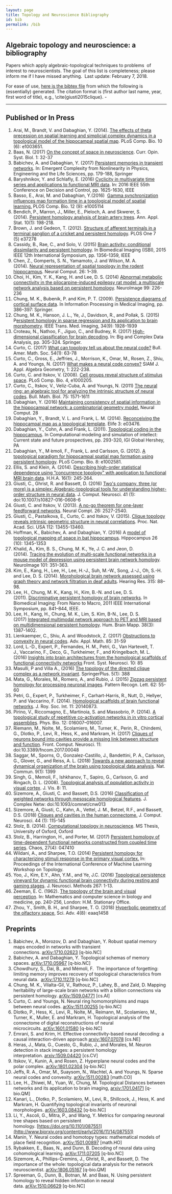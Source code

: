 ```yaml
---
layout: page
title: Topology and Neuroscience Bibliography
id: bib
permalink: /bib
---
```


## Algebraic topology and neuroscience: a bibliography

Papers which apply algebraic-topological techniques to problems  of interest to neuroscientists. The goal of this list is completeness; please inform me if I have missed anything.  Last update: February 7, 2018.  
  
​For ease of use, <a href="{{ site.url }}/assets/topinneuro.bib">here is the bibtex file</a> from which the following is (essentially) generated. The citation format is (first author last name, year, first word of title), e.g., \cite{giusti2015clique}. -

---

## Published or In Press

1.  Arai, M., Brandt, V. and Dabaghian, Y. (2014). [The effects of theta precession on spatial learning and simplicial complex dynamics in a topological model of the hippocampal spatial map](http://journals.plos.org/ploscompbiol/article?id=10.1371/journal.pcbi.1003651). PLoS Comp. Bio. 10 (6): e1003651.
2.  Baas, N. (2017) [On the concept of space in neuroscience](http://www.sciencedirect.com/science/article/pii/S2452310016300221). Curr. Opin. Syst. Biol. 1: 32-37
3.  Babichev, A. and Dabaghian, Y. (2017) [Persistent memories in transient networks](https://link.springer.com/chapter/10.1007/978-3-319-47810-4_14). In: Emergent Complexity from Nonlinearity in Physics, Engineering and the Life Sciences, pp. 179-188, Springer
4.  Baryshnikov, Y. and Schlafly, E. (2016) [Cyclicity in multivariate time series and applications to functional MRI data](http://ieeexplore.ieee.org/document/7798498/). In: 2016 IEEE 55th Conference on Decision and Control, pp. 1625-1630, IEEE
5.  Basso, E., Arai, M. and Dabaghian, Y.(2016)  [Gamma synchronization influences map formation time in a topological model of spatial learning.](http://journals.plos.org/ploscompbiol/article?id=10.1371/journal.pcbi.1005114) PLOS Comp. Bio. 12 (9): e1005114
6.  Bendich, P., Marron, J., Miller, E., Pieloch, A. and Skwerer, S. (2014). [Persistent homology analysis of brain artery trees](http://www.e-publications.org/ims/submission/AOAS/user/submissionFile/21095?confirm=1be0897c). Ann. Appl. Stat. 10(1): 198-218.
7.  Brown, J. and Gedeon, T. (2012). [Structure of afferent terminals in a terminal ganglion of a cricket and persistent homology](http://journals.plos.org/plosone/article?id=10.1371/journal.pone.0037278). PLOS One 7 (5) e37278
8.  Cassidy, B., Rae, C., and Solo, V. (2015) [Brain activity: conditional dissimilarity and persistent homology](http://ieeexplore.ieee.org/xpls/abs_all.jsp?arnumber=7164127). In Biomedical Imaging (ISBI), 2015 IEEE 12th International Symposium, pp. 1356-1359, IEEE
9.  Chen, Z., Gomperts, S. N., Yamamoto, J. and Wilson, M. A. (2014). [Neural representation of spatial topology in the rodent hippocampus](http://www.mitpressjournals.org/doi/abs/10.1162/NECO_a_00538). Neural Comput. 26: 1–39.
10.  Choi, H., Kim, Y. K., Kang, H. and Lee, D. S. (2014) [Abnormal metabolic connectivity in the pilocarpine-induced epilepsy rat model: a multiscale network analysis based on persistent homology](http://www.sciencedirect.com/science/article/pii/S1053811914004042). NeuroImage 99: 226-236
11.  Chung, M. K., Bubenik, P. and Kim, P. T. (2009). [Persistence diagrams of cortical surface data](http://www.ncbi.nlm.nih.gov/pubmed/19694279). In Information Processing in Medical Imaging, pp. 386–397: Springer.
12.  Chung, M. K., Hanson, J. L., Ye, J., Davidson, R., and Pollak, S. (2015) P[ersistent homology in sparse regression and its application to brain morphometry](https://www.ncbi.nlm.nih.gov/pmc/articles/PMC4629505/). IEEE Trans. Med. Imaging, 34(9): 1928-1939
13.  Croteau, N., Nathoo, F., Jiguo, C., and Budney, R. (2017) [High-dimensional classification for brain decoding](https://link.springer.com/chapter/10.1007/978-3-319-41573-4_15). In: Big and Complex Data Analysis, pp. 305-324. Springer.
14.  Curto, C. (2017) [What can topology tell us about the neural code?](http://www.ams.org/journals/bull/2017-54-01/S0273-0979-2016-01554-0/) Bull. Amer. Math. Soc. 54(1): 63-78
15.  Curto, C., Gross, E., Jeffries, J., Morrison, K., Omar, M., Rosen, Z., Shiu, A. and Youngs, N. (2017) [What makes a neural code convex?](http://epubs.siam.org/doi/abs/10.1137/16M1073170) SIAM J. Appl. Algebra Geometry, 1: 222-238.
16.  Curto, C. and Itskov, V. (2008). [Cell groups reveal structure of stimulus space](http://journals.plos.org/ploscompbiol/article?id=10.1371/journal.pcbi.1000205). PLoS Comp. Bio. 4, e1000205.
17.  Curto, C., Itskov, V., Veliz-Cuba, A. and Youngs, N. (2011) [The neural ring: an algebraic tool for analyzing the intrinsic structure of neural codes](http://link.springer.com/article/10.1007%2Fs11538-013-9860-3). Bull. Math. Biol. 75: 1571-1611
18.  Dabaghian, Y. (2016) [Maintaining consistency of spatial information in the hippocampal network: a combinatorial geometry model.](http://www.mitpressjournals.org/doi/abs/10.1162/NECO_a_00840#.VzIqkVYrKkA) Neural Comput. 28 
19.  Dabaghian, Y., Brandt, V. L. and Frank, L. M. (2014). [Reconceiving the hippocampal map as a topological template](http://elifesciences.org/content/3/e03476). Elife 3: e03476.
20.  Dabaghian, Y., Cohn, A. and Frank, L. (2011). [Topological coding in the hippocampus](http://www.igi-global.com/chapter/topological-coding-hippocampus/53310). In Computational modeling and simulation of intellect: Current state and future prospectives, pp. 293-320, IGI Global Hershey, PA
21.  Dabaghian, Y., M ́emoli, F., Frank, L. and Carlsson, G. (2012). [A topological paradigm for hippocampal spatial map formation using persistent homology](http://journals.plos.org/ploscompbiol/article?id=10.1371/journal.pcbi.1002581). PLoS Comp. Bio. 8: e1002581.
22.  Ellis, S. and Klein, A. (2014). [Describing high-order statistical dependence using “concurrence topology” with application to functional MRI brain data](https://projecteuclid.org/euclid.hha/1401800082). H.H.A. 16(1): 245-264.
23.  Giusti, C., Ghrist, R. and Bassett, D. (2016) [Two's company, three (or more) is a simplex: Algebraic-topological tools for understanding higher-order structure in neural data](https://link.springer.com/article/10.1007/s10827-016-0608-6). J. Comput. Neurosci. 41 (1): doi:10.1007/s10827-016-0608-6
24.  Giusti, C. and Itskov, V. (2013). [A no-go theorem for one-layer feedforward networks](http://www.mitpressjournals.org/doi/abs/10.1162/NECO_a_00657). Neural Compt. 26: 2527-2540.
25.  Giusti, C., Pastalkova, E., Curto, C. and Itskov, V. (2015). [Clique topology reveals intrinsic geometric structure in neural correlations](http://www.pnas.org/content/112/44/13455.abstract.html?etoc). Proc. Nat. Acad. Sci. USA 112: 13455-13460.
26.  Hoffman, K., Babichev, A. and Dabaghian, Y. (2016) A [model of topological mapping of space in bat hippocampus](http://onlinelibrary.wiley.com/doi/10.1002/hipo.22610/abstract). Hippocampus 26 (10): 1345-1353
27.  Khalid, A., Kim, B. S., Chung, M. K., Ye, J. C. and Jeon, D. (2014). [Tracing the evolution of multi-scale functional networks in a mouse model of depression using persistent brain network homology](http://www.sciencedirect.com/science/article/pii/S1053811914006235). NeuroImage 101: 351–363.
28.  Kim, E., Kang, H., Lee, H., Lee, H.-J., Suh, M.-W., Song, J.-J., Oh, S.-H. and Lee, D. S. (2014). [Morphological brain network assessed using graph theory and network filtration in deaf adults](http://www.sciencedirect.com/science/article/pii/S037859551400118X). Hearing Res. 315: 88–98.
29.  Lee, H., Chung, M. K., Kang, H., Kim, B.-N. and Lee, D. S. (2011). [Discriminative persistent homology of brain networks](http://ieeexplore.ieee.org/xpl/login.jsp?tp=&arnumber=5872535&url=http%3A%2F%2Fieeexplore.ieee.org%2Fxpls%2Fabs_all.jsp%3Farnumber%3D5872535). In Biomedical Imaging: From Nano to Macro, 2011 IEEE International Symposium, pp. 841–844, IEEE.
30.  Lee, H., Kang, H., Chung, M. K., Lim, S. Kim, B-N., Lee, D. S. (2017) [Integrated multimodal network approach to PET and MRI based on multidimensional persistent homology](http://onlinelibrary.wiley.com/wol1/doi/10.1002/hbm.23461/full). Hum. Brain Mapp. 38(3): 1387-1402.
31.  Lienkaemper, C., Shiu, A. and Woodstock, Z. (2017) [Obstructions to convexity in neural codes](http://www.sciencedirect.com/science/article/pii/S0196885816301208). Adv. Appl. Math. 85: 31-59
32.  Lord, L.-D., Expert, P., Fernandes, H. M., Petri, G., Van Hartevelt, T. J., Vaccarino, F., Deco, G., Turkheimer, F., and Kringelbach, M. L. (2016) [Insights into brain architectures from the homological scaffolds of functional connectivity networks](http://journal.frontiersin.org/article/10.3389/fnsys.2016.00085/full) Front. Syst. Neurosci. 10: 85
33.  Masulli, P and Villa A., (2016) [The topology of the directed clique complex as a network invariant](https://springerplus.springeropen.com/articles/10.1186/s40064-016-2022-y). SpringerPlus. 5(1): 388
34.  Mata, G., Morales, M., Romero, A., and Rubio, J. (2015) [Zigzag persistent homology for processing neuronal images](http://www.sciencedirect.com/science/article/pii/S0167865515001555). Pattern Recogn. Lett. 62: 55-60
35.  Petri, G., Expert, P., Turkheimer, F., Carhart-Harris, R., Nutt, D., Hellyer, P. and Vaccarino, F. (2014). [Homological scaffolds of brain functional networks](http://rsif.royalsocietypublishing.org/content/11/101/20140873). J. Roy. Soc. Int. 11: 20140873.
36.  Pirino, V., Riccomagno, E., Martinoia, S. and Massobrio, P. (2014). [A topological study of repetitive co-activation networks in in vitro cortical assemblies](https://iopscience.iop.org/1478-3975/12/1/016007/media). Phys. Bio. 12: 016007–016007.
37.  Riemann, M., Nolte, M., Scolamiero, M., Turner, K., Perin, R., Chindemi, G., Dlotko, P., Levi, R., Hess, K., and Markram, H. (2017) [Cliques of neurons bound into cavities provide a missing link between structure and function](http://journal.frontiersin.org/article/10.3389/fncom.2017.00048/full). Front. Comput. Neurosci. 11: doi:10.3389/fncom.2017.00048
38.  Saggar, M., Sporns, O., Gonzalez-Castillo, J., Bandettini, P. A., Carlsson, G., Glover, G., and Reiss, A. L. (2018) [Towards a new approach to reveal dynamical organization of the brain using topological data analysis](https://www.nature.com/articles/s41467-018-03664-4). Nat. Commun. 9(1): 1399
39.  Singh, G., Memoli, F., Ishkhanov, T., Sapiro, G., Carlsson, G. and Ringach, D. L. (2008). [Topological analysis of population activity in visual cortex](http://jov.arvojournals.org/article.aspx?articleid=2193262). J. Vis. 8: 11.
40.  Sizemore, A., Giusti, C. and Bassett, D.S. (2016) [Classification of weighted networks through mesoscale homological features](http://comnet.oxfordjournals.org/content/early/2016/08/03/comnet.cnw013.full). J. Complex Netw: doi:10.1093/comnet/cnw013
41.  Sizemore, A, Giusti, C., Kahn, A., Vettel, J. M., Betzel, R.F., and Bassett, D.S. (2018) [Cliques and cavities in the human connectome.](https://link.springer.com/article/10.1007/s10827-017-0672-6) J. Comput. Neurosci. 44 (1): 115-145
42.  Stolz, B. (2014). [Computational topology in neuroscience](http://people.maths.ox.ac.uk/porterm/research/Dissertation-stolz2014-Corr.pdf). MS Thesis, University of Oxford, Oxford
43.  Stolz, B., Harrington, H., and Porter, M. (2017) [Persistent homology of time-dependent functional networks constructed from coupled time series](http://aip.scitation.org/doi/abs/10.1063/1.4978997?ai=1gvoi&mi=3ricys&af=R&). Chaos, 27(4): 047410
44.  Wildani, A., and Sharpee, T.O. (2014) [Persistent homology for characterizing stimuli response in the primary visual cortex.](http://topology.cs.wisc.edu/Wildani.pdf) In: Proceedings of the International Conference of Machine Learning Workshop on Topology.
45.  Yoo, J., Kim, E.Y., Ahn, Y.M., and Ye, J.C. (2016) [Topological persistence vineyard for dynamic functional brain connectivity during resting and gaming stages](http://www.sciencedirect.com/science/article/pii/S0165027016300395). J. Neurosci. Methods 267: 1-13.
46.  Zeeman, E. C. (1962). [The topology of the brain and visual perception](https://www.dropbox.com/s/sztyai600pvukyc/zeeman1962topology.pdf?dl=0). In: Mathematics and computer science in biology and medicine, pp. 240-256, London: H.M. Stationary Office.
47.  Zhou, Y., Smith, B. H., and Sharpee, T. O. (2018) [Hyperbolic geometry of the olfactory space](http://advances.sciencemag.org/content/4/8/eaaq1458/tab-pdf), Sci. Adv. 4(8): eaaq1458  
    

## Preprints

1.  Babichev, A., Morozov, D. and Dabaghian, Y. Robust spatial memory maps encoded in networks with transient connections. [arXiv:1710.02623](https://arxiv.org/abs/1710.02623) [q-bio.NC] 
2.  Babichev, A. and Dabaghian, Y. Topological schemas of memory spaces. [arXiv:1710.05967](https://arxiv.org/abs/1710.05967) [q-bio.NC]
3.  Chowdhury, S., Dai, B., and Mémoli, F.  The importance of forgetting: limiting memory improves recovery of topological characteristics from neural data.  [arXiv:1710.11279](https://arxiv.org/abs/1710.11279) [q-bio.NC]
4.  Chung, M. K., Vilalta-Gil, V., Rathouz, P., Lahey, B., and Zald, D. Mapping heritability of large-scale brain networks with a billion connections via persistent homology. [arXiv:1509.04771](https://arxiv.org/abs/1509.04771) [cs.AI]
5.  Curto, C. and Youngs, N. Neural ring homomorphisms and maps between neural codes. [arXiv:1511.00255](http://arxiv.org/abs/1511.00255) [q-bio.NC]
6.  Dlotko, P., Hess, K., Levi, R., Nolte, M., Reimann, M., Scolamiero, M., Turner, K., Muller, E. and Markram, H. Topological analysis of the connectome of digital reconstructions of neural microcircuits. [arXiv:1601.01580](http://arxiv.org/abs/1601.01580) [q-bio.NC]
7.  Emrani, S. and Krim, H. Effective connectivity-based neural decoding: a causal interaction-driven approach [arxiv:1607.07078](https://arxiv.org/abs/1607.07078) [cs.NE]
8.  Heras, J., Mata, G., Cuesto, G., Rubio, J., and Morales, M. Neuron detection in stack images: a persistent homology interpretation. [arxiv:1509.04420](https://arxiv.org/abs/1509.04420) [cs.CV]
9.  Itskov, V., Kunin, A, and Rosen, Z. Hyperplane neural codes and the polar complex. [arXiv:1801.02304](https://arxiv.org/abs/1801.02304) [q-bio.NC]
10.  Jeffs, R. A., Omar, M., Suaysom, N., Wachtel, A. and Youngs, N. Sparse neural codes and convexity. [arXiv:1511.00283](http://arxiv.org/abs/1511.00283) [math.CO]
11.  Lee, H., Zhiwei, M., Yuan, W., Chung, M. Topological Distances between networks and its application to brain imaging, [arxiv:1701.04171](https://arxiv.org/abs/1701.04171) [q-bio.QM]
12.  Kanari, L., Dlotko, P., Scolamiero, M., Levi, R., Shillcock, J., Hess, K. and Markram, H. Quantifying topological invariants of neuronal morphologies. [arXiv:1603.08432](http://arxiv.org/abs/1603.08432) [q-bio.NC]
13.  Li, Y., Ascoli, G., Mitra, P., and Wang, Y. Metrics for comparing neuronal tree shapes based on persistent homology. [https://doi.org/10.1101/087551](http://www.biorxiv.org/content/early/2016/11/14/087551)
14.  Manin, Y. Neural codes and homotopy types: mathematical models of place field recognition. [arXiv:1501.00897](http://arxiv.org/abs/1501.00897) [math.HO]
15.  Rybakken, E., Baas, N., and Dunn, B. Decoding of neural data using cohomological learning. [arXiv:1711.07205](https://arxiv.org/abs/1711.07205) [q-bio.NC]
16.  Sizemore, A., Phillips-Cremins, J., Ghrist, R., and Bassett, D. The importance of the whole: topological data analysis for the network neuroscientist. [arXiv:1806.05167](https://arxiv.org/abs/1806.05167) [q-bio.QM]
17.  Spreeman, G., Dunn, B., Botnan, M. and Baas, N. Using persistent homology to reveal hidden information in neural data. [arXiv:1510.06629](http://arxiv.org/abs/1510.06629) [q-bio.NC] ​